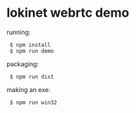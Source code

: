 # lokinet webrtc demo

running:

     $ npm install
     $ npm run demo

packaging:

     $ npm run dist
     
making an exe:

     $ npm run win32
